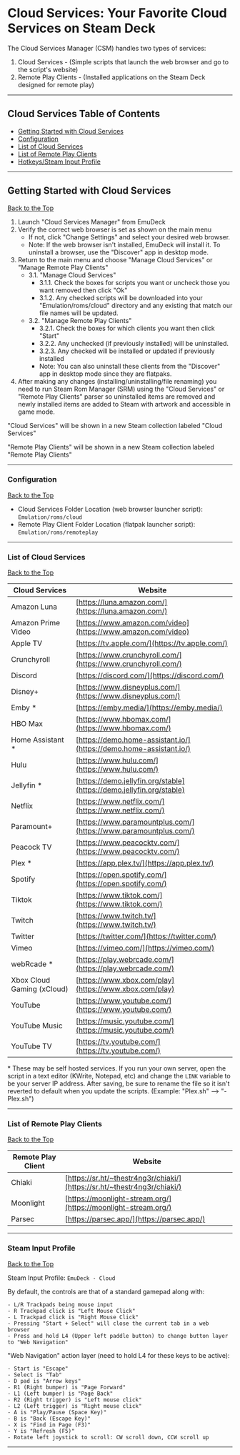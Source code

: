 # Cloud Services: Your Favorite Cloud Services on Steam Deck

The Cloud Services Manager (CSM) handles two types of services:

1. Cloud Services - (Simple scripts that launch the web browser and go to the script's website)
2. Remote Play Clients - (Installed applications on the Steam Deck designed for remote play)

***

## Cloud Services Table of Contents

- [Getting Started with Cloud Services](#getting-started-with-cloud-services)
- [Configuration](#configuration)
- [List of Cloud Services](#list-of-cloud-services)
- [List of Remote Play Clients](#list-of-remote-play-clients)
- [Hotkeys/Steam Input Profile](#steam-input-profile)

***

## Getting Started with Cloud Services
[Back to the Top](#cloud-services-table-of-contents)

1. Launch "Cloud Services Manager" from EmuDeck
2. Verify the correct web browser is set as shown on the main menu
    * If not, click "Change Settings" and select your desired web browser.
    * Note: If the web browser isn't installed, EmuDeck will install it. To uninstall a browser, use the "Discover" app in desktop mode.
3. Return to the main menu and choose "Manage Cloud Services" or "Manage Remote Play Clients"
    - 3.1. "Manage Cloud Services"
        -  3.1.1. Check the boxes for scripts you want or uncheck those you want removed then click "Ok"
        -  3.1.2. Any checked scripts will be downloaded into your "Emulation/roms/cloud" directory and any existing that match our file names will be updated.
    - 3.2. "Manage Remote Play Clients"
        -  3.2.1. Check the boxes for which clients you want then click "Start"
        -  3.2.2. Any unchecked (if previously installed) will be uninstalled.
        -  3.2.3. Any checked will be installed or updated if previously installed
        * Note: You can also uninstall these clients from the "Discover" app in desktop mode since they are flatpaks.
4. After making any changes (installing/uninstalling/file renaming) you need to run Steam Rom Manager (SRM) using the "Cloud Services" or "Remote Play Clients" parser so uninstalled items are removed and newly installed items are added to Steam with artwork and accessible in game mode.

"Cloud Services" will be shown in a new Steam collection labeled "Cloud Services"

"Remote Play Clients" will be shown in a new Steam collection labeled "Remote Play Clients"

***

### Configuration
[Back to the Top](#cloud-services-table-of-contents)

* Cloud Services Folder Location (web browser launcher script): `Emulation/roms/cloud`
* Remote Play Client Folder Location (flatpak launcher script): `Emulation/roms/remoteplay`

***

### List of Cloud Services
[Back to the Top](#cloud-services-table-of-contents)

| Cloud Services             | Website                            |
|----------------------------|------------------------------------|
| Amazon Luna                | [https://luna.amazon.com/](https://luna.amazon.com/)           |
| Amazon Prime Video         | [https://www.amazon.com/video](https://www.amazon.com/video)       |
| Apple TV                   | [https://tv.apple.com/](https://tv.apple.com/)              |
| Crunchyroll                | [https://www.crunchyroll.com/](https://www.crunchyroll.com/)      |
| Discord                    | [https://discord.com/](https://discord.com/)               |
| Disney+                    | [https://www.disneyplus.com/](https://www.disneyplus.com/)        |
| Emby *                     | [https://emby.media/](https://emby.media/)               |
| HBO Max                    | [https://www.hbomax.com/](https://www.hbomax.com/)            |
| Home Assistant *           | [https://demo.home-assistant.io/](https://demo.home-assistant.io/)    |
| Hulu                       | [https://www.hulu.com/](https://www.hulu.com/)              |
| Jellyfin *                 | [https://demo.jellyfin.org/stable](https://demo.jellyfin.org/stable)   |
| Netflix                    | [https://www.netflix.com/](https://www.netflix.com/)          |
| Paramount+                 | [https://www.paramountplus.com/](https://www.paramountplus.com/)     |
| Peacock TV                 | [https://www.peacocktv.com/](https://www.peacocktv.com/)         |
| Plex *                     | [https://app.plex.tv/](https://app.plex.tv/)               |
| Spotify                    | [https://open.spotify.com/](https://open.spotify.com/)          |
| Tiktok                     | [https://www.tiktok.com/](https://www.tiktok.com/)            |
| Twitch                     | [https://www.twitch.tv/](https://www.twitch.tv/)            |
| Twitter                    | [https://twitter.com/](https://twitter.com/)               |
| Vimeo                      | [https://vimeo.com/](https://vimeo.com/)                 |
| webRcade *                 | [https://play.webrcade.com/](https://play.webrcade.com/)         |
| Xbox Cloud Gaming (xCloud) | [https://www.xbox.com/play](https://www.xbox.com/play)          |
| YouTube                    | [https://www.youtube.com/](https://www.youtube.com/)           |
| YouTube Music              | [https://music.youtube.com/](https://music.youtube.com/)         |
| YouTube TV                 | [https://tv.youtube.com/](https://tv.youtube.com/)            |

\* These may be self hosted services. If you run your own server, open the script in a text editor (KWrite, Notepad, etc) and change the `LINK` variable to be your server IP address. After saving, be sure to rename the file so it isn't reverted to default when you update the scripts. (Example: "Plex.sh" --> "-Plex.sh")

***

### List of Remote Play Clients
[Back to the Top](#cloud-services-table-of-contents)

| Remote Play Client | Website                            |
|--------------------|------------------------------------|
| Chiaki             | [https://sr.ht/~thestr4ng3r/chiaki/](https://sr.ht/~thestr4ng3r/chiaki/) |
| Moonlight          | [https://moonlight-stream.org/](https://moonlight-stream.org/)      |
| Parsec             | [https://parsec.app/](https://parsec.app/)                |

***

### Steam Input Profile
[Back to the Top](#cloud-services-table-of-contents)

Steam Input Profile: `EmuDeck - Cloud`

By default, the controls are that of a standard gamepad along with:

    - L/R Trackpads being mouse input
    - R Trackpad click is "Left Mouse Click"
    - L Trackpad click is "Right Mouse Click"
    - Pressing "Start + Select" will close the current tab in a web browser
    - Press and hold L4 (Upper left paddle button) to change button layer to "Web Navigation"

"Web Navigation" action layer (need to hold L4 for these keys to be active):

    - Start is "Escape"
    - Select is "Tab"
    - D pad is "Arrow keys"
    - R1 (Right bumper) is "Page Forward"
    - L1 (Left bumper) is "Page Back"
    - R2 (Right trigger) is "Left mouse click"
    - L2 (Left trigger) is "Right mouse click"
    - A is "Play/Pause (Space Key)"
    - B is "Back (Escape Key)"
    - X is "Find in Page (F3)"
    - Y is "Refresh (F5)"
    - Rotate left joystick to scroll: CW scroll down, CCW scroll up

***